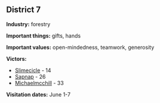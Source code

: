 ## District 7

**Industry:** forestry

**Important things:** gifts, hands

**Important values:** open-mindedness, teamwork, generosity

**Victors:**
- [Slimecicle](../../Characters/floor1/Slimecicle.md) - 14
- [Sapnap](../../Characters/floor2/Sapnap.md) - 26
- [Michaelmcchill](../../Characters/floor3/Michaelmcchill.md) - 33

**Visitation dates:** June 1-7